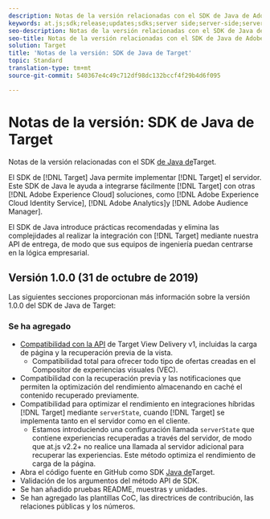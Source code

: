 ```yaml
---
description: Notas de la versión relacionadas con el SDK de Java de Adobe Target
keywords: at.js;sdk;release;updates;sdks;server side;server-side;server-side;java;java sdk
seo-description: Notas de la versión relacionadas con el SDK de Java de Adobe Target.
seo-title: Notas de la versión relacionadas con el SDK de Java de Adobe Target.
solution: Target
title: 'Notas de la versión: SDK de Java de Target'
topic: Standard
translation-type: tm+mt
source-git-commit: 540367e4c49c712df98dc132bccf4f29b4d6f095

---
```



# Notas de la versión: SDK de Java de Target

Notas de la versión relacionadas con el SDK [de Java de](https://github.com/adobe/target-java-sdk)Target.

El SDK de [!DNL Target] Java permite implementar [!DNL Target] el servidor. Este SDK de Java le ayuda a integrarse fácilmente [!DNL Target] con otras [!DNL Adobe Experience Cloud] soluciones, como [!DNL Adobe Experience Cloud Identity Service], [!DNL Adobe Analytics]y [!DNL Adobe Audience Manager].

El SDK de Java introduce prácticas recomendadas y elimina las complejidades al realizar la integración con [!DNL Target] mediante nuestra API de entrega, de modo que sus equipos de ingeniería puedan centrarse en la lógica empresarial.

## Versión 1.0.0 (31 de octubre de 2019)

Las siguientes secciones proporcionan más información sobre la versión 1.0.0 del SDK de Java de Target:

### Se ha agregado

* [Compatibilidad con la API](https://developers.adobetarget.com/api/delivery-api/) de Target View Delivery v1, incluidas la carga de página y la recuperación previa de la vista.
   * Compatibilidad total para ofrecer todo tipo de ofertas creadas en el Compositor de experiencias visuales (VEC).
* Compatibilidad con la recuperación previa y las notificaciones que permiten la optimización del rendimiento almacenando en caché el contenido recuperado previamente.
* Compatibilidad para optimizar el rendimiento en integraciones híbridas [!DNL Target] mediante `serverState`, cuando [!DNL Target] se implementa tanto en el servidor como en el cliente.
   * Estamos introduciendo una configuración llamada `serverState` que contiene experiencias recuperadas a través del servidor, de modo que at.js v2.2+ no realice una llamada al servidor adicional para recuperar las experiencias. Este método optimiza el rendimiento de carga de la página.
* Abra el código fuente en GitHub como SDK [Java de](https://github.com/adobe/target-java-sdk)Target.
* Validación de los argumentos del método API de SDK.
* Se han añadido pruebas README, muestras y unidades.
* Se han agregado las plantillas CoC, las directrices de contribución, las relaciones públicas y los números.

